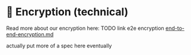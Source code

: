 # 🔐 Encryption (technical)

Read more about our encryption here: TODO link e2e encryption [end-to-end-encryption.md](../understanding-security/end-to-end-encryption.md "mention")

actually put more of a spec here eventually

